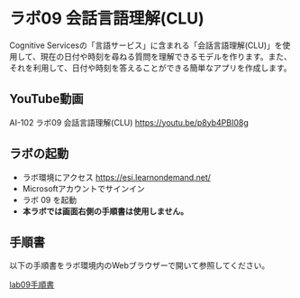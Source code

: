 # ラボ09 会話言語理解(CLU)

Cognitive Servicesの「言語サービス」に含まれる「会話言語理解(CLU)」を使用して、現在の日付や時刻を尋ねる質問を理解できるモデルを作ります。また、それを利用して、日付や時刻を答えることができる簡単なアプリを作成します。

## YouTube動画

AI-102 ラボ09 会話言語理解(CLU)
https://youtu.be/p8yb4PBI08g

## ラボの起動

- ラボ環境にアクセス https://esi.learnondemand.net/
- Microsoftアカウントでサインイン
- ラボ 09 を起動
- **本ラボでは画面右側の手順書は使用しません。**

## 手順書

以下の手順書をラボ環境内のWebブラウザーで開いて参照してください。

[lab09手順書](lab09cs-steps.md)

